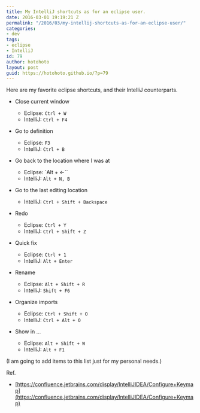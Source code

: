 ```yaml
---
title: My IntelliJ shortcuts as for an eclipse user.
date: 2016-03-01 19:19:21 Z
permalink: "/2016/03/my-intellij-shortcuts-as-for-an-eclipse-user/"
categories:
- dev
tags:
- eclipse
- IntelliJ
id: 79
author: hotohoto
layout: post
guid: https://hotohoto.github.io/?p=79
---
```


Here are my favorite eclipse shortcuts, and their IntelliJ counterparts.

* Close current window
  * Eclipse: `Ctrl + W`
  * IntelliJ: `Ctrl + F4`

* Go to definition
  * Eclipse: `F3`
  * IntelliJ: `Ctrl + B`

* Go back to the location where I was at
  * Eclipse: `Alt + ←``
  * IntelliJ: `Alt + N, B`

* Go to the last editing location
  * IntelliJ: `Ctrl + Shift + Backspace`

* Redo
  * Eclipse: `Ctrl + Y`
  * IntelliJ: `Ctrl + Shift + Z`

* Quick fix
  * Eclipse: `Ctrl + 1`
  * IntelliJ: `Alt + Enter`

* Rename
  * Eclipse: `Alt + Shift + R`
  * IntelliJ: `Shift + F6`

* Organize imports
  * Eclipse: `Ctrl + Shift + O`
  * IntelliJ: `Ctrl + Alt + O`

* Show in ...
  * Eclipse: `Alt + Shift + W`
  * IntelliJ: `Alt + F1`

(I am going to add items to this list just for my personal needs.)

Ref.

* [https://confluence.jetbrains.com/display/IntelliJIDEA/Configure+Keymap](https://confluence.jetbrains.com/display/IntelliJIDEA/Configure+Keymap)
